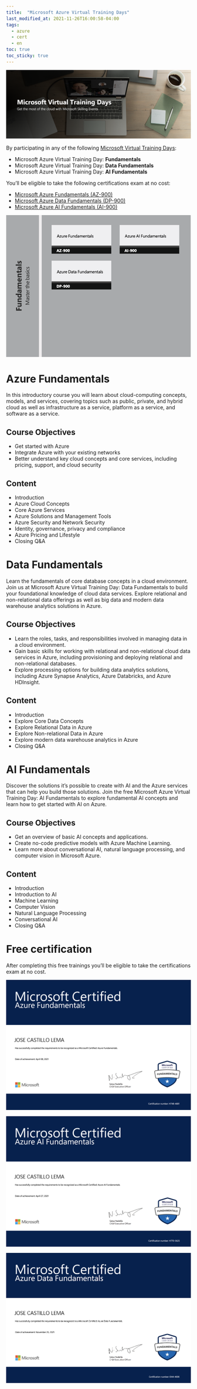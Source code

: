 ```yaml
---
title:  "Microsoft Azure Virtual Training Days"
last_modified_at: 2021-11-26T16:00:58-04:00
tags:
  - azure
  - cert
  - en
toc: true
toc_sticky: true
---
```


[![](/assets/images/posts/2021-04-08-azure-fundamentals/1.png)](https://www.microsoft.com/en-us/trainingdays)

By participating in any of the following [Microsoft Virtual Training Days](https://www.microsoft.com/en-us/trainingdays):
 - Microsoft Azure Virtual Training Day: **Fundamentals**
 - Microsoft Azure Virtual Training Day: **Data Fundamentals**
 - Microsoft Azure Virtual Training Day: **AI Fundamentals**

You’ll be eligible to take the following certifications exam at no cost:
 - [Microsoft Azure Fundamentals (AZ-900)](https://docs.microsoft.com/en-us/learn/certifications/exams/az-900)
 - [Microsoft Azure Data Fundamentals (DP-900)](https://docs.microsoft.com/en-us/learn/certifications/exams/dp-900)
 - [Microsoft Azure AI Fundamentals (AI-900)](https://docs.microsoft.com/en-us/learn/certifications/exams/ai-900)

![](/assets/images/posts/2021-04-08-azure-fundamentals/2.png)

# Azure Fundamentals

In this introductory course you will learn about cloud-computing concepts, models, and services, covering topics such as public, private, and hybrid cloud as well as infrastructure as a service, platform as a service, and software as a service.

## Course Objectives
 - Get started with Azure
 - Integrate Azure with your existing networks
 - Better understand key cloud concepts and core services, including pricing, support, and cloud security

## Content
 - Introduction
 - Azure Cloud Concepts
 - Core Azure Services
 - Azure Solutions and Management Tools
 - Azure Security and Network Security
 - Identity, governance, privacy and compliance
 - Azure Pricing and Lifestyle
 - Closing Q&A

# Data Fundamentals

Learn the fundamentals of core database concepts in a cloud environment. Join us at Microsoft Azure Virtual Training Day: Data Fundamentals to build your foundational knowledge of cloud data services. Explore relational and non-relational data offerings as well as big data and modern data warehouse analytics solutions in Azure.

## Course Objectives
 - Learn the roles, tasks, and responsibilities involved in managing data in a cloud environment.
 - Gain basic skills for working with relational and non-relational cloud data services in Azure, including provisioning and deploying relational and non-relational databases.
 - Explore processing options for building data analytics solutions, including Azure Synapse Analytics, Azure Databricks, and Azure HDInsight.

## Content
 - Introduction
 - Explore Core Data Concepts
 - Explore Relational Data in Azure
 - Explore Non-relational Data in Azure
 - Explore modern data warehouse analytics in Azure
 - Closing Q&A

# AI Fundamentals

Discover the solutions it’s possible to create with AI and the Azure services that can help you build those solutions. Join the free Microsoft Azure Virtual Training Day: AI Fundamentals to explore fundamental AI concepts and learn how to get started with AI on Azure.

## Course Objectives
 - Get an overview of basic AI concepts and applications.
 - Create no-code predictive models with Azure Machine Learning.
 - Learn more about conversational AI, natural language processing, and computer vision in Microsoft Azure.

## Content
 - Introduction
 - Introduction to AI
 - Machine Learning
 - Computer Vision
 - Natural Language Processing
 - Conversational AI
 - Closing Q&A

# Free certification

After completing this free trainings you’ll be eligible to take the certifications exam at no cost.

![](/assets/images/posts/2021-04-08-azure-fundamentals/3.png)

<div data-iframe-width="400" data-iframe-height="270" data-share-badge-id="8d9a02d4-89f5-4bfa-a64d-471af8cb07b7" data-share-badge-host="https://www.credly.com"></div><script type="text/javascript" async src="//cdn.credly.com/assets/utilities/embed.js"></script>

![](/assets/images/posts/2021-04-08-azure-fundamentals/4.png)

<div data-iframe-width="400" data-iframe-height="270" data-share-badge-id="fd6913cb-4fc5-4dc5-9f69-cd585d1f100a" data-share-badge-host="https://www.credly.com"></div><script type="text/javascript" async src="//cdn.credly.com/assets/utilities/embed.js"></script>

![](/assets/images/posts/2021-04-08-azure-fundamentals/5.png)

<div data-iframe-width="400" data-iframe-height="270" data-share-badge-id="fe780c15-3bcc-4399-a522-ac9fcb17a07b" data-share-badge-host="https://www.credly.com"></div><script type="text/javascript" async src="//cdn.credly.com/assets/utilities/embed.js"></script>